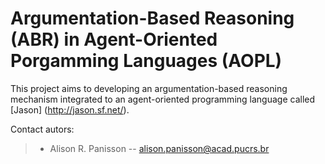 # Argumentation-Based Reasoning (ABR) in Agent-Oriented Porgamming Languages (AOPL)

This project aims to developing an argumentation-based reasoning mechanism integrated to an agent-oriented programming language called  [Jason] (http://jason.sf.net/).

Contact autors:

> * Alison R. Panisson -- alison.panisson@acad.pucrs.br

